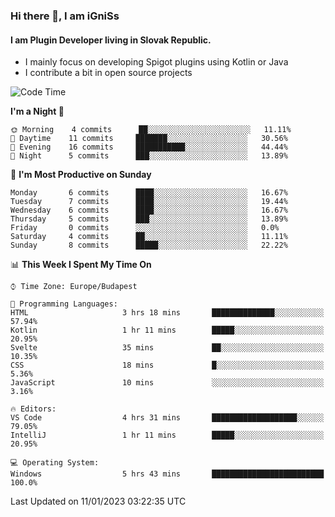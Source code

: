 ### Hi there 👋, I am iGniSs

#### I am Plugin Developer living in Slovak Republic.
- I mainly focus on developing Spigot plugins using Kotlin or Java
- I contribute a bit in open source projects

<!--START_SECTION:waka-->
![Code Time](http://img.shields.io/badge/Code%20Time-1%2C004%20hrs%2041%20mins-blue)

**I'm a Night 🦉** 

```text
🌞 Morning    4 commits      ██░░░░░░░░░░░░░░░░░░░░░░░   11.11% 
🌆 Daytime    11 commits     ███████░░░░░░░░░░░░░░░░░░   30.56% 
🌃 Evening    16 commits     ███████████░░░░░░░░░░░░░░   44.44% 
🌙 Night      5 commits      ███░░░░░░░░░░░░░░░░░░░░░░   13.89%

```
📅 **I'm Most Productive on Sunday** 

```text
Monday       6 commits      ████░░░░░░░░░░░░░░░░░░░░░   16.67% 
Tuesday      7 commits      ████░░░░░░░░░░░░░░░░░░░░░   19.44% 
Wednesday    6 commits      ████░░░░░░░░░░░░░░░░░░░░░   16.67% 
Thursday     5 commits      ███░░░░░░░░░░░░░░░░░░░░░░   13.89% 
Friday       0 commits      ░░░░░░░░░░░░░░░░░░░░░░░░░   0.0% 
Saturday     4 commits      ██░░░░░░░░░░░░░░░░░░░░░░░   11.11% 
Sunday       8 commits      █████░░░░░░░░░░░░░░░░░░░░   22.22%

```


📊 **This Week I Spent My Time On** 

```text
⌚︎ Time Zone: Europe/Budapest

💬 Programming Languages: 
HTML                     3 hrs 18 mins       ██████████████░░░░░░░░░░░   57.94% 
Kotlin                   1 hr 11 mins        █████░░░░░░░░░░░░░░░░░░░░   20.95% 
Svelte                   35 mins             ██░░░░░░░░░░░░░░░░░░░░░░░   10.35% 
CSS                      18 mins             █░░░░░░░░░░░░░░░░░░░░░░░░   5.36% 
JavaScript               10 mins             ░░░░░░░░░░░░░░░░░░░░░░░░░   3.16%

🔥 Editors: 
VS Code                  4 hrs 31 mins       ███████████████████░░░░░░   79.05% 
IntelliJ                 1 hr 11 mins        █████░░░░░░░░░░░░░░░░░░░░   20.95%

💻 Operating System: 
Windows                  5 hrs 43 mins       █████████████████████████   100.0%

```


 Last Updated on 11/01/2023 03:22:35 UTC
<!--END_SECTION:waka-->